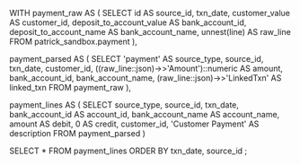 WITH payment_raw AS (
  SELECT
    id AS source_id,
    txn_date,
    customer_value AS customer_id,
    deposit_to_account_value AS bank_account_id,
    deposit_to_account_name AS bank_account_name,
    unnest(line) AS raw_line
  FROM patrick_sandbox.payment
),

payment_parsed AS (
  SELECT
    'payment' AS source_type,
    source_id,
    txn_date,
    customer_id,
    ((raw_line::json)->>'Amount')::numeric AS amount,
    bank_account_id,
    bank_account_name,
    (raw_line::json)->>'LinkedTxn' AS linked_txn
  FROM payment_raw
),

payment_lines AS (
  SELECT
    source_type,
    source_id,
    txn_date,
    bank_account_id AS account_id,
    bank_account_name AS account_name,
    amount AS debit,
    0 AS credit,
    customer_id,
    'Customer Payment' AS description
  FROM payment_parsed
)

SELECT *
FROM payment_lines
ORDER BY txn_date, source_id
;
